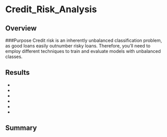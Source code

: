 # Credit_Risk_Analysis

## Overview

###Purpose
Credit risk is an inherently unbalanced classification problem, as good loans easily outnumber risky loans. Therefore, you’ll need to employ different techniques to train and evaluate models with unbalanced classes.
  
## Results
  -
  -
  -
  -
  -
  -
  
  
## Summary
